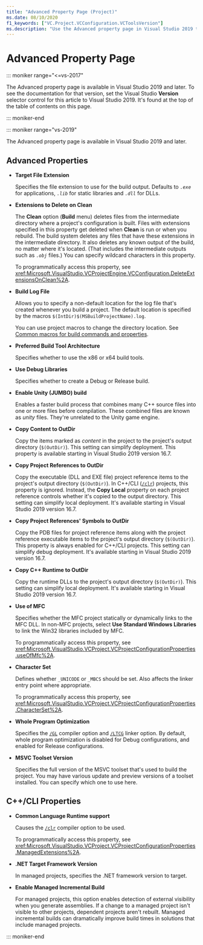 ```yaml
---
title: "Advanced Property Page (Project)"
ms.date: 08/10/2020
f1_keywords: ["VC.Project.VCConfiguration.VCToolsVersion"]
ms.description: "Use the Advanced property page in Visual Studio 2019 to set various properties for C++ projects."
---
```

# Advanced Property Page

::: moniker range="<=vs-2017"

The Advanced property page is available in Visual Studio 2019 and later. To see the documentation for that version, set the Visual Studio **Version** selector control for this article to Visual Studio 2019. It's found at the top of the table of contents on this page.

::: moniker-end

::: moniker range="vs-2019"

The Advanced property page is available in Visual Studio 2019 and later.

## Advanced Properties

- **Target File Extension**

   Specifies the file extension to use for the build output. Defaults to *`.exe`* for applications, *`.lib`* for static libraries and *`.dll`* for DLLs.

- **Extensions to Delete on Clean**

   The **Clean** option (**Build** menu) deletes files from the intermediate directory where a project's configuration is built. Files with extensions specified in this property get deleted when **Clean** is run or when you rebuild. The build system deletes any files that have these extensions in the intermediate directory. It also deletes any known output of the build, no matter where it's located. (That includes the intermediate outputs such as *`.obj`* files.) You can specify wildcard characters in this property.

   To programmatically access this property, see <xref:Microsoft.VisualStudio.VCProjectEngine.VCConfiguration.DeleteExtensionsOnClean%2A>.

- **Build Log File**

   Allows you to specify a non-default location for the log file that's created whenever you build a project. The default location is specified by the macros `$(IntDir)$(MSBuildProjectName).log`.

   You can use project macros to change the directory location. See [Common macros for build commands and properties](common-macros-for-build-commands-and-properties.md).

- **Preferred Build Tool Architecture**

   Specifies whether to use the x86 or x64 build tools.

- **Use Debug Libraries**

   Specifies whether to create a Debug or Release build.

- **Enable Unity (JUMBO) build**

   Enables a faster build process that combines many C++ source files into one or more files before compilation. These combined files are known as *unity* files. They're unrelated to the Unity game engine.

- **Copy Content to OutDir**

   Copy the items marked as *content* in the project to the project's output directory (`$(OutDir)`). This setting can simplify deployment. This property is available starting in Visual Studio 2019 version 16.7.

- **Copy Project References to OutDir**

   Copy the executable (DLL and EXE file) project reference items to the project's output directory (`$(OutDir)`). In C++/CLI ([`/clr`](clr-common-language-runtime-compilation.md)) projects, this property is ignored. Instead, the **Copy Local** property on each project reference controls whether it's copied to the output directory. This setting can simplify local deployment. It's available starting in Visual Studio 2019 version 16.7.

- **Copy Project References' Symbols to OutDir**

   Copy the PDB files for project reference items along with the project reference executable items to the project's output directory (`$(OutDir)`). This property is always enabled for C++/CLI projects. This setting can simplify debug deployment. It's available starting in Visual Studio 2019 version 16.7.

- **Copy C++ Runtime to OutDir**

   Copy the runtime DLLs to the project's output directory (`$(OutDir)`). This setting can simplify local deployment. It's available starting in Visual Studio 2019 version 16.7.

- **Use of MFC**

   Specifies whether the MFC project statically or dynamically links to the MFC DLL. In non-MFC projects, select **Use Standard Windows Libraries** to link the Win32 libraries included by MFC.

   To programmatically access this property, see <xref:Microsoft.VisualStudio.VCProject.VCProjectConfigurationProperties.useOfMfc%2A>.

- **Character Set**

   Defines whether `_UNICODE` or `_MBCS` should be set. Also affects the linker entry point where appropriate.

   To programmatically access this property, see <xref:Microsoft.VisualStudio.VCProject.VCProjectConfigurationProperties.CharacterSet%2A>.

- **Whole Program Optimization**

   Specifies the [`/GL`](gl-whole-program-optimization.md) compiler option and [`/LTCG`](ltcg-link-time-code-generation.md) linker option. By default, whole program optimization is disabled for Debug configurations, and enabled for Release configurations.

- **MSVC Toolset Version**

   Specifies the full version of the MSVC toolset that's used to build the project. You may have various update and preview versions of a toolset installed. You can specify which one to use here.

## C++/CLI Properties

- **Common Language Runtime support**

   Causes the [`/clr`](clr-common-language-runtime-compilation.md) compiler option to be used.

   To programmatically access this property, see <xref:Microsoft.VisualStudio.VCProject.VCProjectConfigurationProperties.ManagedExtensions%2A>.

- **.NET Target Framework Version**

   In managed projects, specifies the .NET framework version to target.

- **Enable Managed Incremental Build**

   For managed projects, this option enables detection of external visibility when you generate assemblies. If a change to a managed project isn't visible to other projects, dependent projects aren't rebuilt. Managed incremental builds can dramatically improve build times in solutions that include managed projects.

::: moniker-end
